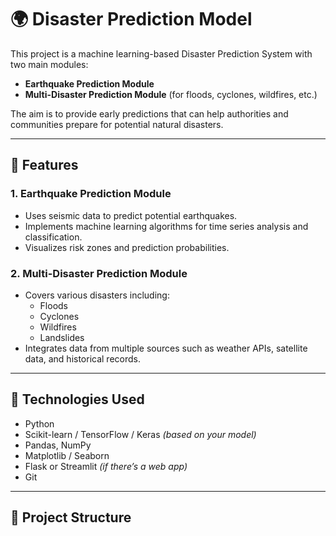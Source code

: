 # 🌍 Disaster Prediction Model

This project is a machine learning-based Disaster Prediction System with two main modules:
- **Earthquake Prediction Module**
- **Multi-Disaster Prediction Module** (for floods, cyclones, wildfires, etc.)

The aim is to provide early predictions that can help authorities and communities prepare for potential natural disasters.

---

## 🔧 Features

### 1. Earthquake Prediction Module
- Uses seismic data to predict potential earthquakes.
- Implements machine learning algorithms for time series analysis and classification.
- Visualizes risk zones and prediction probabilities.

### 2. Multi-Disaster Prediction Module
- Covers various disasters including:
  - Floods
  - Cyclones
  - Wildfires
  - Landslides
- Integrates data from multiple sources such as weather APIs, satellite data, and historical records.

---

## 🧠 Technologies Used
- Python
- Scikit-learn / TensorFlow / Keras *(based on your model)*
- Pandas, NumPy
- Matplotlib / Seaborn
- Flask or Streamlit *(if there’s a web app)*
- Git

---

## 📁 Project Structure

